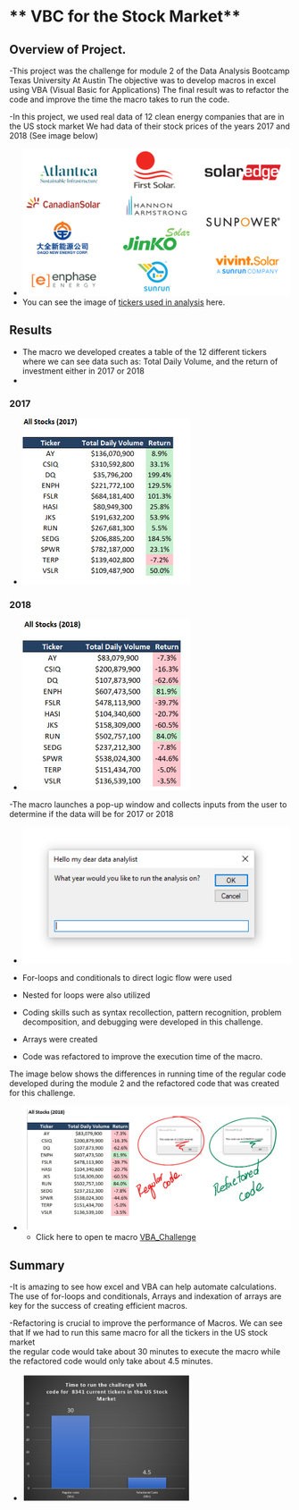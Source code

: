 # ** VBC for the Stock Market**

## Overview of Project.

-This project was the challenge for module 2 of the Data Analysis  Bootcamp  Texas University At Austin
The objective was to  develop macros in excel using VBA (Visual Basic for Applications)
The final result was to refactor the code and improve the time the macro takes to run the code.

-In this project,  we  used real data of 12  clean energy companies that are in the US stock market
We had data of their stock prices of the years 2017  and 2018
(See image below)

- <img src = "Resources/tickers.png" width= "500" >
- You can see the image of [tickers used in analysis](Resources/tickers.png) here.

	

## Results

- The macro we developed creates a table of the 12 different tickers where we can see data such as: Total Daily Volume, and the return of investment  either in 2017 or 2018
- 
### 2017
- <img src = "Resources/VBA_Challenge_2017.png" width= "300" >


### 2018
- <img src = "Resources/VBA_Challenge_2018.png" width= "300" >


-The macro launches a pop-up window and collects inputs from the user to determine if the data will be for 2017 or 2018

- <img src = "Resources/PopUp.png" width= "500" >


- For-loops and conditionals to direct logic flow were used
- Nested for loops were also utilized


- Coding skills such as syntax recollection, pattern recognition, problem decomposition, and debugging were developed in this challenge.
- Arrays were created
- Code was refactored to improve the execution time of the macro.

The image below shows the differences in running time of the regular code developed during the module 2 and the refactored code that was created for this challenge.

- <img src = "Resources/regular_vs_refactored.png" width= "500" >


	- Click here to open te macro [VBA_Challenge](VBA_challenge.xlsm)



## Summary


-It is amazing to see how excel and VBA can help automate calculations.
The use of for-loops and conditionals, Arrays and indexation of arrays are key for the success of creating efficient macros.

-Refactoring is crucial to improve the performance of Macros.
We can see  that If we had to run this same macro for all the tickers in the US stock market  
the regular code would take about 30 minutes to execute the macro while the refactored code would only take about 4.5 minutes.


- <img src = "Resources/time_compare.png" width= "300" >
